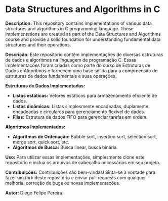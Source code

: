 # Data Structures and Algorithms in C

**Description:**
This repository contains implementations of various data structures and algorithms in C programming language. These implementations are created as part of the Data Structures and Algorithms course and provide a solid foundation for understanding fundamental data structures and their operations.

**Descrição:**
Este repositório contém implementações de diversas estruturas de dados e algoritmos na linguagem de programação C. Essas implementações foram criadas como parte do curso de Estruturas de Dados e Algoritmos e fornecem uma base sólida para a compreensão de estruturas de dados fundamentais e suas operações.

**Estruturas de Dados Implementadas:**
* **Listas estáticas:** Vetores estáticos para armazenamento eficiente de dados.
* **Listas dinâmicas:** Listas simplesmente encadeadas, duplamente encadeadas e circulares para gerenciamento flexível de dados.
* **Filas:** Estrutura de dados FIFO para gerenciar tarefas em ordem.

**Algoritmos Implementados:**
* **Algoritmos de Ordenação:** Bubble sort, insertion sort, selection sort, merge sort, quick sort, etc.
* **Algoritmos de Busca:** Busca linear, busca binária.

**Uso:**
Para utilizar essas implementações, simplesmente clone este repositório e inclua os arquivos de cabeçalho necessários em seu projeto.

**Contribuições:**
Contribuições são bem-vindas! Sinta-se à vontade para fazer um fork deste repositório e enviar pull requests com qualquer melhoria, correção de bugs ou novas implementações.

**Autor:**
Diego Felipe Pereira.
